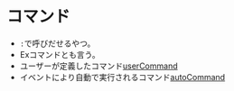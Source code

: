 # コマンド
* `:`で呼びだせるやつ。
* Exコマンドとも言う。
* ユーザーが定義したコマンド[userCommand](userCommand.md)
* イベントにより自動で実行されるコマンド[autoCommand](autoCommand.md)

